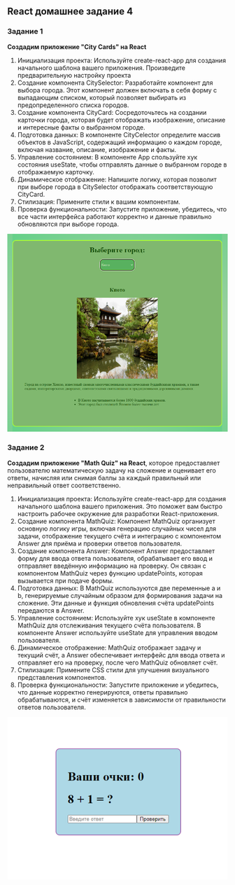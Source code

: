 ## React домашнее задание 4

### Задание 1

**Создадим приложение "City Cards" на React**

1. Инициализация проекта: Используйте create-react-app для создания начального шаблона вашего приложения. Произведите предварительную настройку проекта
2. Создание компонента CitySelector: Разработайте компонент для выбора города. Этот компонент должен включать в себя форму с выпадающим списком, который позволяет выбирать из предопределенного списка городов.
3. Создание компонента CityCard: Сосредоточьтесь на создании карточки города, которая будет отображать изображение, описание и интересные факты о выбранном городе. 
4. Подготовка данных: В компоненте CityCelector определите массив объектов в JavaScript, содержащий информацию о каждом городе, включая название, описание, изображение и факты.
5. Управление состоянием: В компоненте App спользуйте хук состояния useState, чтобы отправлять данные о выбранном городе в отображаемую карточку.
6. Динамическое отображение: Напишите логику, которая позволит при выборе города в CitySelector отображать соответствующую CityCard.
7. Стилизация: Примените стили к вашим компонентам.
8. Проверка функциональности: Запустите приложение, убедитесь, что все части интерфейса работают корректно и данные правильно обновляются при выборе города.

![alt text](image.png)


### Задание 2

**Создадим приложение "Math Quiz" на React**, которое предоставляет пользователю математическую задачу на сложение и оценивает его ответы, начисляя или снимая баллы за каждый правильный или неправильный ответ соответственно.

1. Инициализация проекта: Используйте create-react-app для создания начального шаблона вашего приложения. Это поможет вам быстро настроить рабочее окружение для разработки React-приложения.
2. Создание компонента MathQuiz: Компонент MathQuiz организует основную логику игры, включая генерацию случайных чисел для задачи, отображение текущего счёта и интеграцию с компонентом Answer для приёма и проверки ответов пользователя.
3. Создание компонента Answer: Компонент Answer предоставляет форму для ввода ответа пользователя, обрабатывает его ввод и отправляет введённую информацию на проверку. Он связан с компонентом MathQuiz через функцию updatePoints, которая вызывается при подаче формы.
4. Подготовка данных: В MathQuiz используются две переменные a и b, генерируемые случайным образом для формирования задачи на сложение. Эти данные и функция обновления счёта updatePoints передаются в Answer.
5. Управление состоянием: Используйте хук useState в компоненте MathQuiz для отслеживания текущего счёта пользователя. В компоненте Answer используйте useState для управления вводом пользователя.
6. Динамическое отображение: MathQuiz отображает задачу и текущий счёт, а Answer обеспечивает интерфейс для ввода ответа и отправляет его на проверку, после чего MathQuiz обновляет счёт.
7. Стилизация: Примените CSS стили для улучшения визуального представления компонентов.
8. Проверка функциональности: Запустите приложение и убедитесь, что данные корректно генерируются, ответы правильно обрабатываются, и счёт изменяется в зависимости от правильности ответов пользователя.

![alt text](image-1.png)